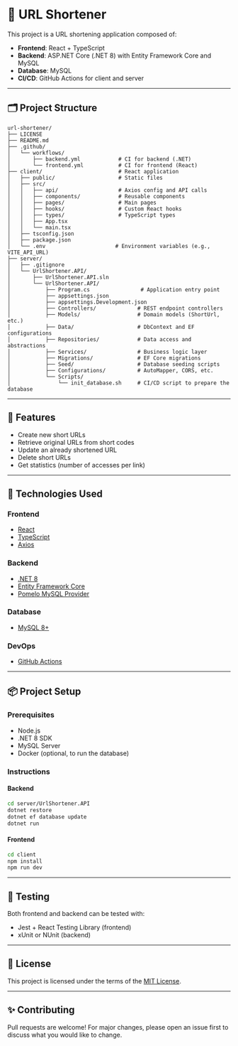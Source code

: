 # 🔗 URL Shortener

This project is a URL shortening application composed of:

-   **Frontend**: React + TypeScript
-   **Backend**: ASP.NET Core (.NET 8) with Entity Framework Core and MySQL
-   **Database**: MySQL
-   **CI/CD**: GitHub Actions for client and server

---

## 🗂 Project Structure

```
url-shortener/
├── LICENSE
├── README.md
├── .github/
│   └── workflows/
│       ├── backend.yml            # CI for backend (.NET)
│       └── frontend.yml           # CI for frontend (React)
├── client/                        # React application
│   ├── public/                    # Static files
│   ├── src/
│   │   ├── api/                   # Axios config and API calls
│   │   ├── components/            # Reusable components
│   │   ├── pages/                 # Main pages
│   │   ├── hooks/                 # Custom React hooks
│   │   ├── types/                 # TypeScript types
│   │   ├── App.tsx
│   │   └── main.tsx
│   ├── tsconfig.json
│   ├── package.json
│   └── .env                      # Environment variables (e.g., VITE_API_URL)
├── server/
│   ├── .gitignore
│   └── UrlShortener.API/
│       ├── UrlShortener.API.sln
│       └── UrlShortener.API/
│           ├── Program.cs                # Application entry point
│           ├── appsettings.json
│           ├── appsettings.Development.json
│           ├── Controllers/             # REST endpoint controllers
│           ├── Models/                  # Domain models (ShortUrl, etc.)
│           ├── Data/                    # DbContext and EF configurations
│           ├── Repositories/            # Data access and abstractions
│           ├── Services/                # Business logic layer
│           ├── Migrations/              # EF Core migrations
│           ├── Seed/                    # Database seeding scripts
│           ├── Configurations/          # AutoMapper, CORS, etc.
│           └── Scripts/
│               └── init_database.sh     # CI/CD script to prepare the database

```

---

## 🚀 Features

-   Create new short URLs
-   Retrieve original URLs from short codes
-   Update an already shortened URL
-   Delete short URLs
-   Get statistics (number of accesses per link)

---

## 🔧 Technologies Used

### Frontend

-   [React](https://reactjs.org/)
-   [TypeScript](https://www.typescriptlang.org/)
-   [Axios](https://axios-http.com/)

### Backend

-   [.NET 8](https://dotnet.microsoft.com/en-us/download/dotnet/8.0)
-   [Entity Framework Core](https://learn.microsoft.com/ef/)
-   [Pomelo MySQL Provider](https://www.nuget.org/packages/Pomelo.EntityFrameworkCore.MySql)

### Database

-   [MySQL 8+](https://www.mysql.com/)

### DevOps

-   [GitHub Actions](https://github.com/features/actions)

---

## 📦 Project Setup

### Prerequisites

-   Node.js
-   .NET 8 SDK
-   MySQL Server
-   Docker (optional, to run the database)

### Instructions

#### Backend

```bash
cd server/UrlShortener.API
dotnet restore
dotnet ef database update
dotnet run
```

#### Frontend

```bash
cd client
npm install
npm run dev
```

---

## 🧪 Testing

Both frontend and backend can be tested with:

-   Jest + React Testing Library (frontend)
-   xUnit or NUnit (backend)

---

## 📜 License

This project is licensed under the terms of the [MIT License](LICENSE).

---

## ✨ Contributing

Pull requests are welcome! For major changes, please open an issue first to discuss what you would like to change.
